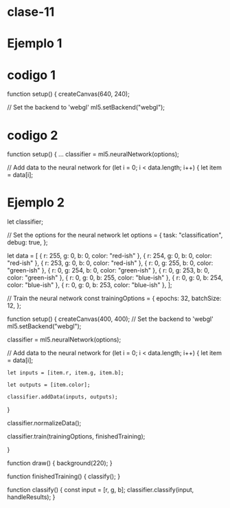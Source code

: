 # clase-11

# Ejemplo 1

<!DOCTYPE html>
<html lang="en">
  <head>
    <script src="https://cdn.jsdelivr.net/npm/p5@1.11.7/lib/p5.js"></script>
    <script src="https://unpkg.com/ml5@1/dist/ml5.js"></script>
    <link rel="stylesheet" type="text/css" href="style.css">
    <meta charset="utf-8" />

  </head>
  <body>
    <main>
    </main>
    <script src="sketch.js"></script>
  </body>
</html>

# codigo 1
function setup() {
  createCanvas(640, 240);

  // Set the backend to 'webgl'
  ml5.setBackend("webgl");

  # codigo 2
  function setup() {
  ...
  classifier = ml5.neuralNetwork(options);

  // Add data to the neural network
  for (let i = 0; i < data.length; i++) {
    let item = data[i];

# Ejemplo 2

let classifier;

// Set the options for the neural network
let options = {
  task: "classification",
  debug: true,
};

let data = [
  { r: 255, g: 0, b: 0, color: "red-ish" },
  { r: 254, g: 0, b: 0, color: "red-ish" },
  { r: 253, g: 0, b: 0, color: "red-ish" },
  { r: 0, g: 255, b: 0, color: "green-ish" },
  { r: 0, g: 254, b: 0, color: "green-ish" },
  { r: 0, g: 253, b: 0, color: "green-ish" },
  { r: 0, g: 0, b: 255, color: "blue-ish" },
  { r: 0, g: 0, b: 254, color: "blue-ish" },
  { r: 0, g: 0, b: 253, color: "blue-ish" },
];

// Train the neural network
  const trainingOptions = {
    epochs: 32,
    batchSize: 12,
  };

function setup() {
  createCanvas(400, 400);
  // Set the backend to 'webgl'
  ml5.setBackend("webgl");

  classifier = ml5.neuralNetwork(options);

  // Add data to the neural network
  for (let i = 0; i < data.length; i++) {
    let item = data[i];
    
    let inputs = [item.r, item.g, item.b];
    
    let outputs = [item.color];
    
    classifier.addData(inputs, outputs);
    
    
    
  }
  
  classifier.normalizeData();
  
  classifier.train(trainingOptions, finishedTraining);
  
  
}

function draw() {
  background(220);
}

function finishedTraining() {
  classify();
}

function classify() {
  const input = [r, g, b];
  classifier.classify(input, handleResults);
}
